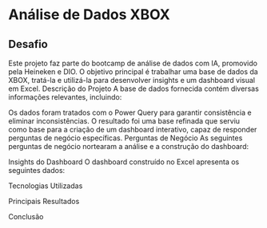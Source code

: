# Análise de Dados XBOX
## Desafio
Este projeto faz parte do bootcamp de análise de dados com IA, promovido pela Heineken e DIO. O objetivo principal é trabalhar uma base de dados da XBOX, tratá-la e utilizá-la para desenvolver insights e um dashboard visual em Excel.
Descrição do Projeto
A base de dados fornecida contém diversas informações relevantes, incluindo:

Os dados foram tratados com o Power Query para garantir consistência e eliminar inconsistências. O resultado foi uma base refinada que serviu como base para a criação de um dashboard interativo, capaz de responder perguntas de negócio específicas.
Perguntas de Negócio
As seguintes perguntas de negócio nortearam a análise e a construção do dashboard:

Insights do Dashboard
O dashboard construído no Excel apresenta os seguintes dados:

Tecnologias Utilizadas

Principais Resultados

Conclusão
